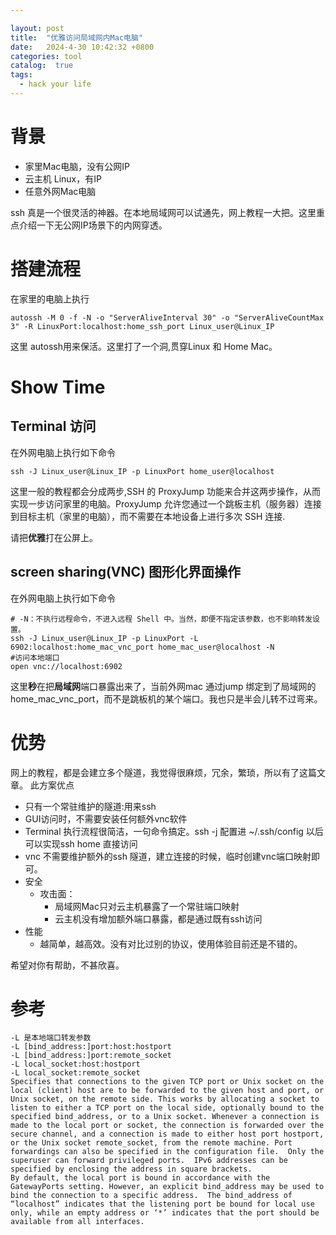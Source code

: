 ```yaml
---

layout: post
title:  "优雅访问局域网内Mac电脑"
date:   2024-4-30 10:42:32 +0800
categories: tool
catalog:  true
tags:
  - hack your life
---
```



# 背景
* 家里Mac电脑，没有公网IP
* 云主机 Linux，有IP
* 任意外网Mac电脑

ssh 真是一个很灵活的神器。在本地局域网可以试通先，网上教程一大把。这里重点介绍一下无公网IP场景下的内网穿透。

# 搭建流程
 
 在家里的电脑上执行
```
autossh -M 0 -f -N -o "ServerAliveInterval 30" -o "ServerAliveCountMax 3" -R LinuxPort:localhost:home_ssh_port Linux_user@Linux_IP
```
这里 autossh用来保活。这里打了一个洞,贯穿Linux 和 Home Mac。

# Show Time
## Terminal 访问
在外网电脑上执行如下命令
```
ssh -J Linux_user@Linux_IP -p LinuxPort home_user@localhost
```
这里一般的教程都会分成两步,SSH 的 ProxyJump 功能来合并这两步操作，从而实现一步访问家里的电脑。ProxyJump 允许您通过一个跳板主机（服务器）连接到目标主机（家里的电脑），而不需要在本地设备上进行多次 SSH 连接.

请把<b>优雅</b>打在公屏上。

## screen sharing(VNC) 图形化界面操作
在外网电脑上执行如下命令
```
# -N：不执行远程命令，不进入远程 Shell 中。当然，即便不指定该参数，也不影响转发设置。
ssh -J Linux_user@Linux_IP -p LinuxPort -L 6902:localhost:home_mac_vnc_port home_mac_user@localhost -N
#访问本地端口
open vnc://localhost:6902

```

这里<b>秒</b>在把<b>局域网</b>端口暴露出来了，当前外网mac  通过jump 绑定到了局域网的home_mac_vnc_port，而不是跳板机的某个端口。我也只是半会儿转不过弯来。
# 优势
网上的教程，都是会建立多个隧道，我觉得很麻烦，冗余，繁琐，所以有了这篇文章。
此方案优点
* 只有一个常驻维护的隧道:用来ssh 
* GUI访问时，不需要安装任何额外vnc软件
* Terminal 执行流程很简洁，一句命令搞定。ssh -j 配置进 ~/.ssh/config 以后可以实现ssh home 直接访问
* vnc 不需要维护额外的ssh 隧道，建立连接的时候，临时创建vnc端口映射即可。
* 安全
  * 攻击面：
    * 局域网Mac只对云主机暴露了一个常驻端口映射
    * 云主机没有增加额外端口暴露，都是通过既有ssh访问
* 性能
  * 越简单，越高效。没有对比过别的协议，使用体验目前还是不错的。

希望对你有帮助，不甚欣喜。

# 参考
```
-L 是本地端口转发参数
-L [bind_address:]port:host:hostport
-L [bind_address:]port:remote_socket
-L local_socket:host:hostport 
-L local_socket:remote_socket 
Specifies that connections to the given TCP port or Unix socket on the local (client) host are to be forwarded to the given host and port, or Unix socket, on the remote side. This works by allocating a socket to listen to either a TCP port on the local side, optionally bound to the specified bind_address, or to a Unix socket. Whenever a connection is made to the local port or socket, the connection is forwarded over the secure channel, and a connection is made to either host port hostport, or the Unix socket remote_socket, from the remote machine. Port forwardings can also be specified in the configuration file.  Only the superuser can forward privileged ports.  IPv6 addresses can be specified by enclosing the address in square brackets.
By default, the local port is bound in accordance with the GatewayPorts setting. However, an explicit bind_address may be used to bind the connection to a specific address.  The bind_address of “localhost” indicates that the listening port be bound for local use only, while an empty address or ‘*’ indicates that the port should be available from all interfaces.



```
